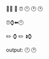 ﻿🏢⏰
       🔣 ⏰
               🕛
               🕐
               🕑

⏰⌚️⬅️🕛

✏️ ⌚️
✏️ ⏫⌚️

output:
🕛
🕐